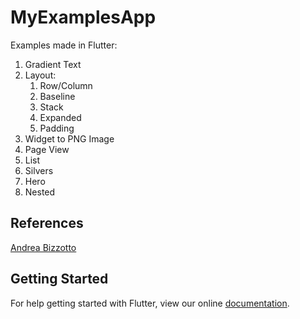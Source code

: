 # MyExamplesApp
Examples made in Flutter:

1. Gradient Text
2. Layout:
   1. Row/Column
   2. Baseline
   3. Stack
   4. Expanded
   5. Padding
3. Widget to PNG Image
4. Page View
5. List
6. Silvers
7. Hero
8. Nested

## References
[Andrea Bizzotto](https://github.com/bizz84/layout-demo-flutter)

## Getting Started

For help getting started with Flutter, view our online
[documentation](https://flutter.io/).